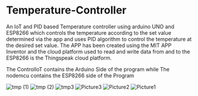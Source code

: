 # Temperature-Controller
An IoT and PID based Temperature controller using arduino UNO and ESP8266 which controls the temperature according to the set value determined via the app and uses PID algorithm to control the temperature at the desired set value. The APP has been created using the MIT APP Inventor and the cloud platform used to read and write data from and to the ESP8266 is the Thingspeak cloud platform.

The ControlIoT contains the Arduino Side of the program while The nodemcu contains the ESP8266 side of the Program

![tmp (1)](https://user-images.githubusercontent.com/64317662/127483630-5f9014c9-ffa5-466a-9d51-346174b215b5.jpeg)
![tmp (2)](https://user-images.githubusercontent.com/64317662/127483650-a6eaf9e3-40c3-46d0-9302-21ef669070a2.jpeg)
![tmp3](https://user-images.githubusercontent.com/64317662/127483670-1f24c20c-113d-4602-8bf5-6f3eb50f7bea.jpeg)
![Picture3](https://user-images.githubusercontent.com/64317662/127483762-15991ca6-100a-4a6e-83b2-30df8eb74611.png)
![Picture2](https://user-images.githubusercontent.com/64317662/127483774-730f5ef2-8200-4641-b86b-ee686e1dbb5e.png)
![Picture1](https://user-images.githubusercontent.com/64317662/127483781-a1426092-8e64-4598-bd88-67e491e8d6e6.png)
